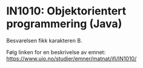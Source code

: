 # IN1010: Objektorientert programmering (Java)

Besvarelsen fikk karakteren B.

Følg linken for en beskrivelse av emnet: https://www.uio.no/studier/emner/matnat/ifi/IN1010/
